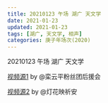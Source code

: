 ```yaml
---
title: 20210123 午场 湖广 天文学 
date: 2021-01-23
updated: 2021-01-23
tags: [湖广, 天文学, 相声] 
categories: 庚子年场次(2020) 
---
```

20210123 午场 湖广 天文学 



[视频源1]() by @栾云平粉丝团后援会

[视频源2](https://m.weibo.cn/status/4596580386865249?)  by @灯花映祈安